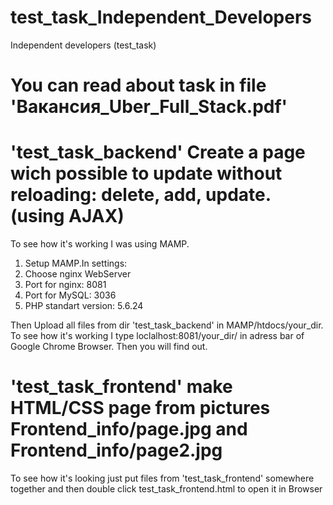 # test_task_Independent_Developers
Independent developers (test_task)
# You can read about task in file 'Вакансия_Uber_Full_Stack.pdf'
# 'test_task_backend' Create a page wich possible to update without reloading: delete, add, update. (using AJAX)

To see how it's working I was using MAMP.

1. Setup MAMP.In settings:
2. Choose nginx WebServer
3. Port for nginx: 8081
4. Port for MySQL: 3036
5. PHP standart version: 5.6.24

Then Upload all files from dir 'test_task_backend' in MAMP/htdocs/your_dir. To see how it's working I type loclalhost:8081/your_dir/ in adress bar of Google Chrome Browser. Then you will find out.

# 'test_task_frontend' make HTML/CSS page from pictures Frontend_info/page.jpg and Frontend_info/page2.jpg

To see how it's looking just put files from 'test_task_frontend' somewhere together and then double click test_task_frontend.html to open it in Browser
